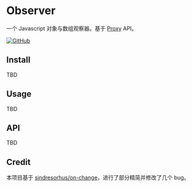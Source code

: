 # Observer

一个 Javascript 对象与数组观察器。基于 [Proxy](https://developer.mozilla.org/en-US/docs/Web/JavaScript/Reference/Global_Objects/Proxy) API。

[![GitHub](https://img.shields.io/github/license/tarocch1/observer)](https://github.com/Tarocch1/observer/blob/master/LICENSE)

## Install

TBD

## Usage

TBD

## API

TBD

## Credit

本项目基于 [sindresorhus/on-change](https://github.com/sindresorhus/on-change)，进行了部分精简并修改了几个 bug。
